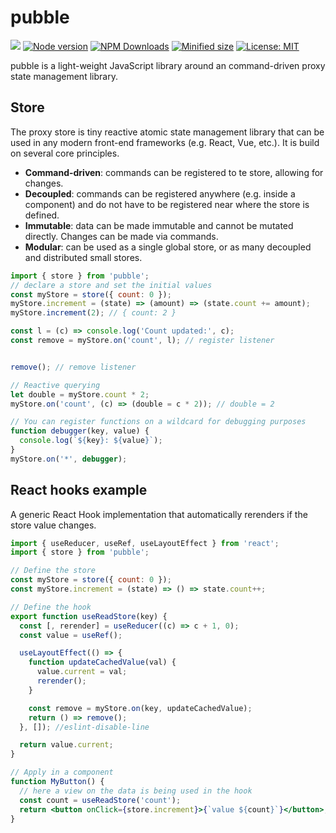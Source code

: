 # pubble

![](https://github.com/kevtiq/pubble/workflows/test/badge.svg)
[![Node version](https://img.shields.io/npm/v/pubble.svg?style=flat)](https://www.npmjs.com/package/pubble)
[![NPM Downloads](https://img.shields.io/npm/dm/pubble.svg?style=flat)](https://www.npmjs.com/package/pubble)
[![Minified size](https://img.shields.io/bundlephobia/min/pubble@latest?label=minified)](https://www.npmjs.com/package/pubble)
[![License: MIT](https://img.shields.io/badge/License-MIT-yellow.svg)](https://opensource.org/licenses/MIT)

pubble is a light-weight JavaScript library around an command-driven proxy state management library.

## Store

The proxy store is tiny reactive atomic state management library that can be used in any modern front-end frameworks (e.g. React, Vue, etc.). It is build on several core principles.

- **Command-driven**: commands can be registered to te store, allowing for changes.
- **Decoupled**: commands can be registered anywhere (e.g. inside a component) and do not have to be registered near where the store is defined.
- **Immutable**: data can be made immutable and cannot be mutated directly. Changes can be made via commands.
- **Modular**: can be used as a single global store, or as many decoupled and distributed small stores.

```js
import { store } from 'pubble';
// declare a store and set the initial values
const myStore = store({ count: 0 });
myStore.increment = (state) => (amount) => (state.count += amount);
myStore.increment(2); // { count: 2 }

const l = (c) => console.log('Count updated:', c);
const remove = myStore.on('count', l); // register listener


remove(); // remove listener

// Reactive querying
let double = myStore.count * 2;
myStore.on('count', (c) => (double = c * 2)); // double = 2

// You can register functions on a wildcard for debugging purposes
function debugger(key, value) {
  console.log(`${key}: ${value}`);
}
myStore.on('*', debugger);
```

## React hooks example

A generic React Hook implementation that automatically rerenders if the store value changes.

```jsx
import { useReducer, useRef, useLayoutEffect } from 'react';
import { store } from 'pubble';

// Define the store
const myStore = store({ count: 0 });
const myStore.increment = (state) => () => state.count++;

// Define the hook
export function useReadStore(key) {
  const [, rerender] = useReducer((c) => c + 1, 0);
  const value = useRef();

  useLayoutEffect(() => {
    function updateCachedValue(val) {
      value.current = val;
      rerender();
    }

    const remove = myStore.on(key, updateCachedValue);
    return () => remove();
  }, []); //eslint-disable-line

  return value.current;
}

// Apply in a component
function MyButton() {
  // here a view on the data is being used in the hook
  const count = useReadStore('count');
  return <button onClick={store.increment}>{`value ${count}`}</button>;
}
```
